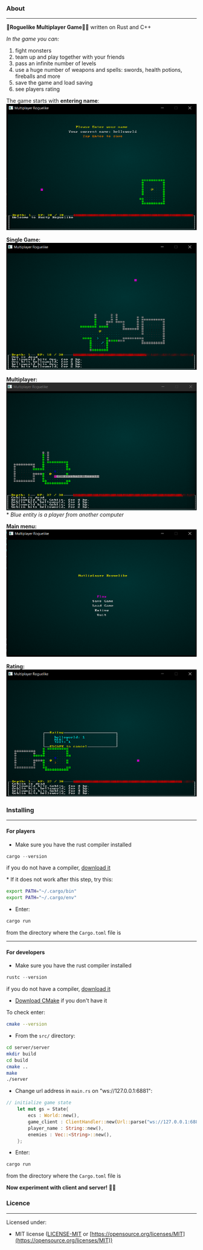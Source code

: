 ### About
-------------------------------------------

🧝**Roguelike Multiplayer Game**🧙‍♂️ written on Rust and C++

*In the game you can:*
1. fight monsters
2. team up and play together with your friends
3. pass an infinite number of levels
4. use a huge number of weapons and spells: swords, health potions, fireballs and more
5. save the game and load saving
6. see players rating

The game starts with **entering name**:
![Entering Name](./pictures/entering_name.png)

**Single Game:**
![Single Game](./pictures/single.png)

**Multiplayer:**
![Multiplayer Game](./pictures/multi.png)
\* *Blue entity is a player from another computer*

**Main menu:**
![Main menu](./pictures/meny.png)

**Rating:**
![Rating](./pictures/rating.png)

### Installing
-------------------------------------------

#### For players
- Make sure you have the rust compiler installed
```rust
cargo --version
```
  if you do not have a compiler, [download it](https://rustup.rs/)

  \* If it does not work after this step, try this:
```bash
export PATH="~/.cargo/bin"
export PATH="~/.cargo/env"
```

- Enter:
```bash
cargo run
```
from the directory where the `Cargo.toml` file is

-------------------------------------------

#### For developers
- Make sure you have the rust compiler installed
```rust
rustc --version
```
  if you do not have a compiler, [download it](https://rustup.rs/)
  
- [Download CMake](https://cmake.org/install/) if you don't have it
  
To check enter:
```bash
cmake --version
```
  
- From the `src/` directory:
```bash
cd server/server
mkdir build
cd build
cmake ..
make
./server
```

- Change url address in `main.rs` on "ws://127.0.0.1:6881":
```rust
// initialize game state
    let mut gs = State{
        ecs : World::new(),
        game_client : ClientHandler::new(Url::parse("ws://127.0.0.1:6881").expect("Address error")),
        player_name : String::new(),
        enemies : Vec::<String>::new(),
    };
```

- Enter:
```bash
cargo run
```
from the directory where the `Cargo.toml` file is

**Now experiment with client and server!** 🧑‍🔬

### Licence
-------------------------------------------

Licensed under:
- MIT license ([LICENSE-MIT](https://github.com/seanmonstar/httparse/blob/master/LICENSE-MIT) or [https://opensource.org/licenses/MIT](https://opensource.org/licenses/MIT))
